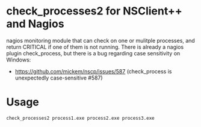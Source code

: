 # check_processes2 for NSClient++ and Nagios
nagios monitoring module that can check on one or mulitple processes, and return CRITICAL if one of them is not running.
There is already a nagios plugin check_process, but there is a bug regarding case sensitivity on Windows:
- https://github.com/mickem/nscp/issues/587 (check_process is unexpectedly case-sensitive #587)  

# Usage
`check_processes2 process1.exe process2.exe process3.exe`
